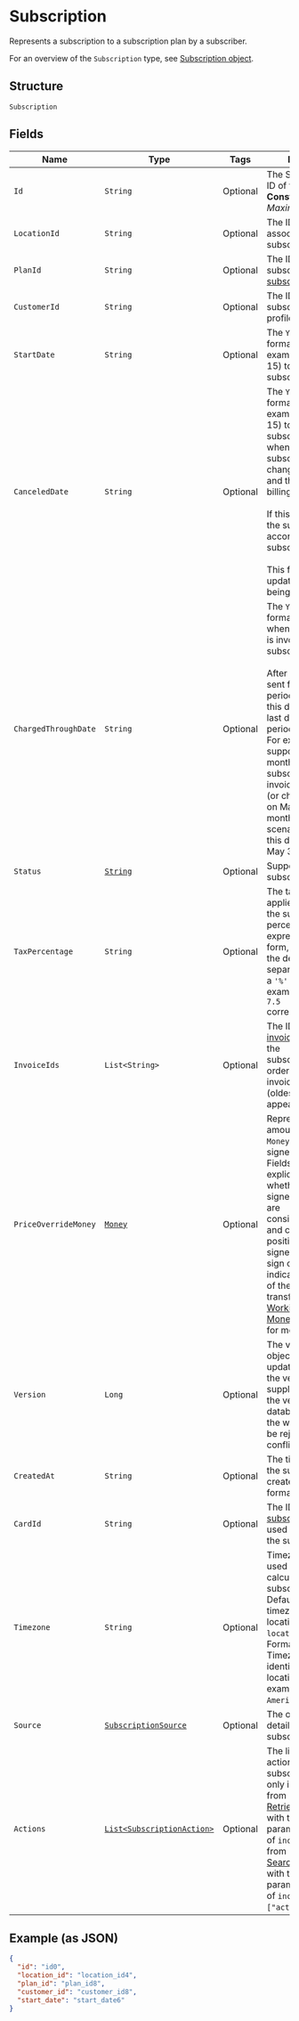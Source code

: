 
# Subscription

Represents a subscription to a subscription plan by a subscriber.

For an overview of the `Subscription` type, see
[Subscription object](https://developer.squareup.com/docs/subscriptions-api/overview#subscription-object-overview).

## Structure

`Subscription`

## Fields

| Name | Type | Tags | Description | Getter |
|  --- | --- | --- | --- | --- |
| `Id` | `String` | Optional | The Square-assigned ID of the subscription.<br>**Constraints**: *Maximum Length*: `255` | String getId() |
| `LocationId` | `String` | Optional | The ID of the location associated with the subscription. | String getLocationId() |
| `PlanId` | `String` | Optional | The ID of the subscribed-to [subscription plan](/doc/models/catalog-subscription-plan.md). | String getPlanId() |
| `CustomerId` | `String` | Optional | The ID of the subscribing [customer](/doc/models/customer.md) profile. | String getCustomerId() |
| `StartDate` | `String` | Optional | The `YYYY-MM-DD`-formatted date (for example, 2013-01-15) to start the subscription. | String getStartDate() |
| `CanceledDate` | `String` | Optional | The `YYYY-MM-DD`-formatted date (for example, 2013-01-15) to cancel the subscription,<br>when the subscription status changes to `CANCELED` and the subscription billing stops.<br><br>If this field is not set, the subscription ends according its subscription plan.<br><br>This field cannot be updated, other than being cleared. | String getCanceledDate() |
| `ChargedThroughDate` | `String` | Optional | The `YYYY-MM-DD`-formatted date up to when the subscriber is invoiced for the<br>subscription.<br><br>After the invoice is sent for a given billing period,<br>this date will be the last day of the billing period.<br>For example,<br>suppose for the month of May a subscriber gets an invoice<br>(or charged the card) on May 1. For the monthly billing scenario,<br>this date is then set to May 31. | String getChargedThroughDate() |
| `Status` | [`String`](/doc/models/subscription-status.md) | Optional | Supported subscription statuses. | String getStatus() |
| `TaxPercentage` | `String` | Optional | The tax amount applied when billing the subscription. The<br>percentage is expressed in decimal form, using a `'.'` as the decimal<br>separator and without a `'%'` sign. For example, a value of `7.5`<br>corresponds to 7.5%. | String getTaxPercentage() |
| `InvoiceIds` | `List<String>` | Optional | The IDs of the [invoices](/doc/models/invoice.md) created for the<br>subscription, listed in order when the invoices were created<br>(oldest invoices appear first). | List<String> getInvoiceIds() |
| `PriceOverrideMoney` | [`Money`](/doc/models/money.md) | Optional | Represents an amount of money. `Money` fields can be signed or unsigned.<br>Fields that do not explicitly define whether they are signed or unsigned are<br>considered unsigned and can only hold positive amounts. For signed fields, the<br>sign of the value indicates the purpose of the money transfer. See<br>[Working with Monetary Amounts](https://developer.squareup.com/docs/build-basics/working-with-monetary-amounts)<br>for more information. | Money getPriceOverrideMoney() |
| `Version` | `Long` | Optional | The version of the object. When updating an object, the version<br>supplied must match the version in the database, otherwise the write will<br>be rejected as conflicting. | Long getVersion() |
| `CreatedAt` | `String` | Optional | The timestamp when the subscription was created, in RFC 3339 format. | String getCreatedAt() |
| `CardId` | `String` | Optional | The ID of the [subscriber's](/doc/models/customer.md) [card](/doc/models/card.md)<br>used to charge for the subscription. | String getCardId() |
| `Timezone` | `String` | Optional | Timezone that will be used in date calculations for the subscription.<br>Defaults to the timezone of the location based on `location_id`.<br>Format: the IANA Timezone Database identifier for the location timezone (for example, `America/Los_Angeles`). | String getTimezone() |
| `Source` | [`SubscriptionSource`](/doc/models/subscription-source.md) | Optional | The origination details of the subscription. | SubscriptionSource getSource() |
| `Actions` | [`List<SubscriptionAction>`](/doc/models/subscription-action.md) | Optional | The list of scheduled actions on this subscription. It is set only in the response from  <br>[RetrieveSubscription](/doc/api/subscriptions.md#retrieve-subscription) with the query parameter<br>of `include=actions` or from<br>[SearchSubscriptions](/doc/api/subscriptions.md#search-subscriptions) with the input parameter<br>of `include:["actions"]`. | List<SubscriptionAction> getActions() |

## Example (as JSON)

```json
{
  "id": "id0",
  "location_id": "location_id4",
  "plan_id": "plan_id8",
  "customer_id": "customer_id8",
  "start_date": "start_date6"
}
```


